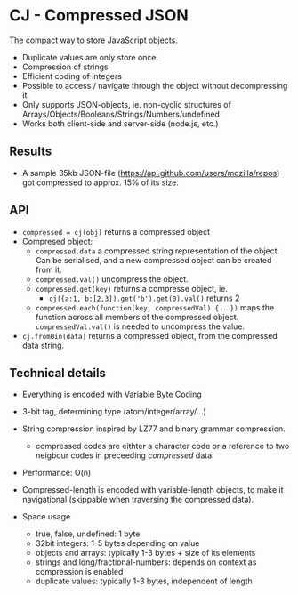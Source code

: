 # CJ - Compressed JSON

The compact way to store JavaScript objects.

- Duplicate values are only store once.
- Compression of strings
- Efficient coding of integers
- Possible to access / navigate through the object without decompressing it.
- Only supports JSON-objects, ie. non-cyclic structures of Arrays/Objects/Booleans/Strings/Numbers/undefined
- Works both client-side and server-side (node.js, etc.)

## Results

- A sample 35kb JSON-file (https://api.github.com/users/mozilla/repos) got compressed to approx. 15% of its size.

## API

- `compressed = cj(obj)` returns a compressed object
- Compresed object:
    - `compressed.data` a compressed string representation of the object. Can be serialised, and a new compressed object can be created from it.
    - `compressed.val()` uncompress the object.
    - `compressed.get(key)` returns a compresse object, ie.
        - `cj({a:1, b:[2,3]).get('b').get(0).val()` returns 2
    - `compressed.each(function(key, compressedVal) {` ... `})` maps the function across all members of the compressed object. `compressedVal.val()` is needed to uncompress the value.
- `cj.fromBin(data)` returns a compressed object, from the compressed data string.


## Technical details

- Everything is encoded with Variable Byte Coding
- 3-bit tag, determining type (atom/integer/array/...)
- String compression inspired by LZ77 and binary grammar compression. 
    - compressed codes are eithter a character code or a reference to two neigbour codes in preceeding _compressed_ data.
- Performance: O(n)
- Compressed-length is encoded with variable-length objects, to make it navigational (skippable when traversing the compressed data).

- Space usage
    - true, false, undefined: 1 byte
    - 32bit integers: 1-5 bytes depending on value
    - objects and arrays: typically 1-3 bytes + size of its elements
    - strings and long/fractional-numbers: depends on context as compression is enabled
    - duplicate values: typically 1-3 bytes, independent of length
